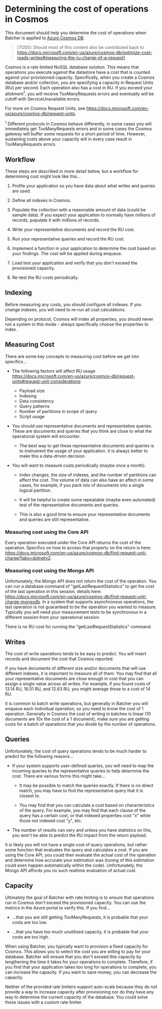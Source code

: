 <!-- markdownlint-disable no-inline-html -->

# Determining the cost of operations in Cosmos

This document should help you determine the cost of operations when Batcher is applied to [Azure Cosmos DB](https://azure.microsoft.com/en-us/services/cosmos-db/).

> [TODO: Should most of this content also be contributed back to https://docs.microsoft.com/en-us/azure/cosmos-db/optimize-cost-reads-writes#measuring-the-ru-charge-of-a-request]

Cosmos is a rate limited NoSQL database solution. This means that operations you execute against the datastore have a cost that is counted against your provisioned capacity. Specifically, when you create a Cosmos database and/or collection, you are specifying a capacity in Request Units (RU) per second. Each operation also has a cost in RU. If you exceed your allotment<sup>1</sup>, you will receive TooManyRequests errors and eventually will be cutoff with ServiceUnavailable errors.

For more on Cosmos Request Units, see <https://docs.microsoft.com/en-us/azure/cosmos-db/request-units>.

<sup>1</sup> Different protocols in Cosmos behave differently, in some cases you will immediately get TooManyRequests errors and in some cases the Cosmos gateway will buffer some requests for a short period of time. However, sustaining costs above your capacity will in every case result in TooManyRequests errors.

## Workflow

These steps are described in more detail below, but a workflow for determining cost might look like this...

1. Profile your application so you have data about what writes and queries are used.

1. Define all indexes in Cosmos.

1. Populate the collection with a reasonable amount of data (could be sample data). If you expect your application to normally have millions of records, populate it with millions of records.

1. Write your representative documents and record the RU cost.

1. Run your representative queries and record the RU cost.

1. Implement a function in your application to determine the cost based on your findings. The cost will be applied during enqueue.

1. Load test your application and verify that you don't exceed the provisioned capacity.

1. Re-test the RU costs periodically.

## Indexing

Before measuring any costs, you should configure all indexes. If you change indexes, you will need to re-run all cost calculations.

Depending on protocol, Cosmos will index all properties, you should never run a system in this mode - always specifically choose the properties to index.

## Measuring Cost

There are some key concepts to measuring cost before we get into specifics...

- The following factors will affect RU usage <https://docs.microsoft.com/en-us/azure/cosmos-db/request-units#request-unit-considerations>:
  - Payload size
  - Indexing
  - Data consistency
  - Query patterns
  - Number of partitions in scope of query
  - Script usage

- You should use representative documents and representative queries. These are documents and queries that you think are close to what the operational system will encounter.

  - The best way to get these representative documents and queries is to instrument the usage of your application. It is always better to make this a data-driven decision.

- You will want to measure costs periodically (maybe once a month).

  - Index changes, the size of indexes, and the number of partitions can affect the cost. The volume of data can also have an affect in some cases, for example, if you pack lots of documents into a single logical partition.

  - It will be helpful to create some repeatable (maybe even automated) test of the representative documents and queries.

  - This is also a good time to ensure your representative documents and queries are still representative.

### Measuring cost using the Core API

Every operation executed under the Core API returns the cost of the operation. Specifics on how to access that property on the return is here: <https://docs.microsoft.com/en-us/azure/cosmos-db/find-request-unit-charge?tabs=dotnetv2>.

### Measuring cost using the Mongo API

Unfortunately, the Mongo API does not return the cost of the operation. You can run a database command of "getLastRequestStatistics" to get the cost of the last operation in this session, details here: <https://docs.microsoft.com/en-us/azure/cosmos-db/find-request-unit-charge-mongodb>. In a system that supports asynchronous operations, the last operation is not guaranteed to be the operation you wanted to measure. Typically you will need your measurement tests to be synchronous in a different session from your operational session.

There is no RU cost for running the "getLastRequestStatistics" command.

## Writes

The cost of write operations tends to be easy to predict. You will insert records and document the cost that Cosmos reported.

If you have documents of different size and/or documents that will use different indexes, it is important to measure all of them. You may find that all your representative documents are close enough in cost that you can assign a single value across all writes. For example, if you found costs of 13.14 RU, 16.01 RU, and 12.63 RU, you might average those to a cost of 14 RU.

It is common to batch write operations, but generally in Batcher you will enqueue each individual operation, so you need to know the cost of 1 operation. Generally in Cosmos the cost of writing in batches is linear (10 documents are 10x the cost of a 1 document), make sure you are getting costs for a batch of operations that you divide by the number of operations.

## Queries

Unfortunately, the cost of query operations tends to be much harder to predict for the following reasons...

- If your system supports user-defined queries, you will need to map the incoming queries to the representative queries to help determine the cost. There are various forms this might take...

  - It may be possible to match the queries exactly. If there is no direct match, you may have to find the representative query that it is closest to.

  - You may find that you can calculate a cost based on characteristics of the query. For example, you may find that each clause of the query has a certain cost, or that indexed properties cost "x" while those not indexed cost "y", etc.

- The number of results can vary and unless you have statistics on this, you won't be able to predict the RU impact from the return payload.

It is likely you will not have a single cost of query operations, but rather some function that evaluates the query and calculates a cost. If you are using the Core API, you could then evaluate the actual cost of the operation and determine how accurate your estimation was (tuning of this estimation could even happen automatically within the code). Unfortunately, the Mongo API affords you no such realtime evaluation of actual cost.

## Capacity

Ultimately the goal of Batcher with rate limiting is to ensure that operations run in Cosmos don't exceed the provisioned capacity. You can use the metrics in the Azure portal to verify this. If you find...

- ...that you are still getting TooManyRequests, it is probable that your costs are too low.

- ...that you have too much unutilized capacity, it is probable that your costs are too high.

When using Batcher, you typically want to provision a fixed capacity for Cosmos. This allows you to select the cost you are willing to pay for your database. Batcher will ensure that you don't exceed this capacity by lengthening the time it takes for your operations to complete. Therefore, if you find that your application takes too long for operations to complete, you can increase the capacity. If you want to save money, you can decrease the capacity.

Neither of the provided rate limiters support auto-scale because they do not provide a way to increase capacity after provisioning nor do they have any way to determine the current capacity of the database. You could solve these issues with a custom rate limiter.
